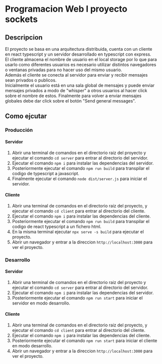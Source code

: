 # Programacion Web I proyecto sockets
## Descripcion
El proyecto se basa en una arquitectura distribuida, cuenta con un cliente en react typescript y un servidor desarrollado en typescript con express.\
El cliente almacena el nombre de usuario en el local storage por lo que para usarlo como diferentes usuarios es necesario utilizar distintos navegadores o ventanas privadas para no hacer uso del mismo usuario.\
Además el cliente se conecta al servidor para enviar y recibir mensajes sean privados o publicos.\
Inicialmente el usuario está en una sala global de mensajes y puede enviar mensajes privados a modo de "whisper" a otros usuarios al hacer click sobre el nombre de estos.
Finalmente para volver a enviar mensajes globales debe dar click sobre el botón "Send general messages". 
## Como ejcutar
### Producción
#### Servidor
1. Abrir una terminal de comandos en el directorio raiz del proyecto y ejecutar el comando `cd server` para entrar al directorio del servidor.
2. Ejecutar el comando `npm i` para instalar las dependencias del servidor.
3. Posteriormente ejecutar el comando `npm run build` para transpilar el codigo de typescript a javascript.
4. Finalmente ejecutar el comando `node dist/server.js` para iniciar el servidor.

#### Cliente
1. Abrir una terminal de comandos en el directorio raiz del proyecto, y ejecutar el comando `cd client` para entrar al directorio del cliente.
2. Ejecutar el comando `npm i` para instalar las dependencias del cliente.
3. Posteriormente ejecutar el comando `npm run build` para transpilar el codigo de react typescript a un fichero html.
4. En la misma terminal ejecutar `npx serve -s build` para ejecutar el proyecto.
5. Abrir un navegador y entrar a la direccion `http://localhost:3000` para ver el proyecto.

### Desarrollo
#### Servidor
1. Abrir una terminal de comandos en el directorio raiz del proyecto y ejecutar el comando `cd server` para entrar al directorio del servidor.
2. Ejecutar el comando `npm i` para instalar las dependencias del servidor.
3. Posteriormente ejecutar el comando `npm run start` para iniciar el servidor en modo desarrollo.

#### Cliente
1. Abrir una terminal de comandos en el directorio raiz del proyecto, y ejecutar el comando `cd client` para entrar al directorio del cliente.
2. Ejecutar el comando `npm i` para instalar las dependencias del cliente.
3. Posteriormente ejecutar el comando `npm run start` para iniciar el cliente en modo desarrollo.
4. Abrir un navegador y entrar a la direccion `http://localhost:3000` para ver el proyecto.